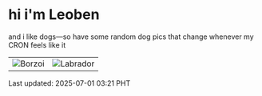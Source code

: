 # hi i'm Leoben

and i like dogs—so have some random dog pics that change whenever my CRON feels like it

|  |  |
|--------|----------|
| ![Borzoi](https://random-dog-vercel.vercel.app/api/random-borzoi?v=1751311268) | ![Labrador](https://random-dog-vercel.vercel.app/api/random-labrador?v=1751311268) |

Last updated: 2025-07-01 03:21 PHT
